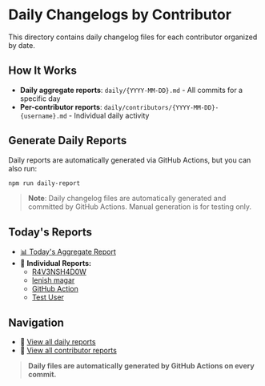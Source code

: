 # Daily Changelogs by Contributor

This directory contains daily changelog files for each contributor organized by date.

## How It Works

- **Daily aggregate reports**: `daily/{YYYY-MM-DD}.md` - All commits for a specific day
- **Per-contributor reports**: `daily/contributors/{YYYY-MM-DD}-{username}.md` - Individual daily activity

## Generate Daily Reports

Daily reports are automatically generated via GitHub Actions, but you can also run:

```bash
npm run daily-report
```

> **Note**: Daily changelog files are automatically generated and committed by GitHub Actions. Manual generation is for testing only.

## Today's Reports

- [📊 Today's Aggregate Report](./daily/2025-06-26.md)
- 👥 **Individual Reports:**
  - [R4V3NSH4D0W](./daily/contributors/2025-06-26-r4v3nsh4d0w.md)
  - [lenish magar](./daily/contributors/2025-06-26-lenish_magar.md)
  - [GitHub Action](./daily/contributors/2025-06-26-github_action.md)
  - [Test User](./daily/contributors/2025-06-26-test_user.md)

## Navigation

- 📁 [View all daily reports](./daily/)
- 👥 [View all contributor reports](./daily/contributors/)

> **Daily files are automatically generated by GitHub Actions on every commit.**

